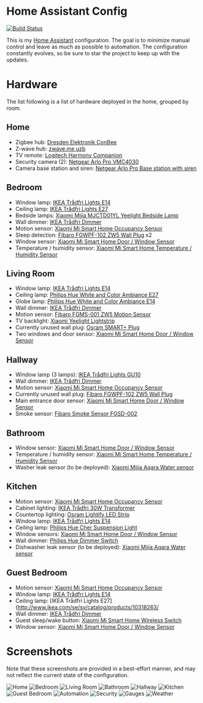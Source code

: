 # Home Assistant Config

[![Build Status](https://travis-ci.org/joch/home-assistant-config.svg?branch=master)](https://travis-ci.org/joch/home-assistant-config)

This is my [Home Assistant](https://home-assistant.io) configuration. The goal is to minimize manual control and leave as much as possible to automation. The configuration constantly evolves, so be sure to star the project to keep up with the updates.

# Hardware

The list following is a list of hardware deployed in the home, grouped by room.

## Home

- Zigbee hub: [Dresden Elektronik ConBee](https://www.dresden-elektronik.de/conbee/)
- Z-wave hub: [zwave.me uzb](http://zwave.me/index.php?id=28)
- TV remote: [Logitech Harmony Companion](https://www.logitech.com/en-us/product/harmony-companion)
- Security camera (2): [Netgear Arlo Pro VMC4030](https://www.arlo.com/en-us/products/arlo-pro/)
- Camera base station and siren: [Netgear Arlo Pro Base station with siren](https://www.arlo.com/en-us/products/arlo-pro/)

## Bedroom

- Window lamp: [IKEA Trådfri Lights E14](http://www.ikea.com/se/sv/catalog/products/70318284/)
- Ceiling lamp: [IKEA Trådfri Lights E27](http://www.ikea.com/se/sv/catalog/products/10318263/)
- Bedside lamps: [Xiaomi Mijia MJCTD01YL Yeelight Bedside Lamp](https://www.gearbest.com/smart-lighting/pp_1032313.html)
- Wall dimmer: [IKEA Trådfri Dimmer](http://www.ikea.com/us/en/catalog/products/00347831/)
- Motion sensor: [Xiaomi Mi Smart Home Occupancy Sensor](https://xiaomi-mi.com/sockets-and-sensors/xiaomi-mi-occupancy-sensor/)
- Sleep detection: [Fibaro FGWPF-102 ZW5 Wall Plug](https://www.fibaro.com/en/products/wall-plug/) x2
- Window sensor: [Xiaomi Mi Smart Home Door / Window Sensor](https://xiaomi-mi.com/sockets-and-sensors/xiaomi-mi-door-window-sensors/)
- Temperature / humidity sensor: [Xiaomi Mi Smart Home Temperature / Humidity Sensor](https://xiaomi-mi.com/sockets-and-sensors/xiaomi-mi-temperature-humidity-sensor/)

## Living Room

- Window lamp: [IKEA Trådfri Lights E14](http://www.ikea.com/se/sv/catalog/products/70318284/)
- Ceiling lamp: [Philips Hue White and Color Ambiance E27](https://www2.meethue.com/en-us/p/hue-white-and-color-ambiance-single-bulb-e26/046677464486)
- Globe lamp: [Philips Hue White and Color Ambiance E14](https://www2.meethue.com/en-us/p/hue-white-and-color-ambiance-single-bulb-e12/046677468903)
- Wall dimmer: [IKEA Trådfri Dimmer](http://www.ikea.com/us/en/catalog/products/00347831/)
- Motion sensor: [Fibaro FGMS-001 ZW5 Motion Sensor](https://www.fibaro.com/en/products/motion-sensor/)
- TV backlight: [Xiaomi Yeelight Lightstrip](https://xiaomi-mi.com/smart-lighting/xiaomi-yeelight-smart-led-lightstrip-ipl/)
- Currently unused wall plug: [Osram SMART+ Plug](https://www.osram-lamps.com/ecatalog/smart-home/smart-home-components/smart-plug/index.jsp)
- Two windows and door sensor: [Xiaomi Mi Smart Home Door / Window Sensor](https://xiaomi-mi.com/sockets-and-sensors/xiaomi-mi-door-window-sensors/)

## Hallway

- Window lamp (3 lamps): [IKEA Trådfri Lights GU10](http://www.ikea.com/se/sv/catalog/products/00318292/)
- Wall dimmer: [IKEA Trådfri Dimmer](http://www.ikea.com/us/en/catalog/products/00347831/)
- Motion sensor: [Xiaomi Mi Smart Home Occupancy Sensor](https://xiaomi-mi.com/sockets-and-sensors/xiaomi-mi-occupancy-sensor/)
- Currently unused wall plug: [Fibaro FGWPF-102 ZW5 Wall Plug](https://www.fibaro.com/en/products/wall-plug/)
- Main entrance door sensor: [Xiaomi Mi Smart Home Door / Window Sensor](https://xiaomi-mi.com/sockets-and-sensors/xiaomi-mi-door-window-sensors/)
- Smoke sensor: [Fibaro Smoke Sensor FGSD-002](https://www.fibaro.com/en/products/smoke-sensor/)

## Bathroom

- Window sensor: [Xiaomi Mi Smart Home Door / Window Sensor](https://xiaomi-mi.com/sockets-and-sensors/xiaomi-mi-door-window-sensors/)
- Temperature / humidity sensor: [Xiaomi Mi Smart Home Temperature / Humidity Sensor](https://xiaomi-mi.com/sockets-and-sensors/xiaomi-mi-temperature-humidity-sensor/)
- Washer leak sensor (to be deployed): [Xiaomi Mijia Aqara Water sensor](https://xiaomi-mi.com/sockets-and-sensors/xiaomi-mijia-aqara-water-sensor/)

## Kitchen

- Motion sensor: [Xiaomi Mi Smart Home Occupancy Sensor](https://xiaomi-mi.com/sockets-and-sensors/xiaomi-mi-occupancy-sensor/)
- Cabinet lighting: [IKEA Trådfri 30W Transformer](https://www.ikea.com/se/sv/catalog/products/60342656/)
- Countertop lighting: [Osram Lightify LED Strip](https://smartplus.ledvance.com/products/index.jsp)
- Window lamp: [IKEA Trådfri Lights E14](http://www.ikea.com/se/sv/catalog/products/70318284/)
- Ceiling lamp: [Philips Hue Cher Suspension Light](https://www2.meethue.com/en-us/p/hue-white-ambiance-cher-suspension-light/4076130U7)
- Window sensors: [Xiaomi Mi Smart Home Door / Window Sensor](https://xiaomi-mi.com/sockets-and-sensors/xiaomi-mi-door-window-sensors/)
- Wall dimmer: [Philips Hue Dimmer Switch](https://www2.meethue.com/en-us/p/hue-dimmer-switch/046677473372)
- Dishwasher leak sensor (to be deployed): [Xiaomi Mijia Aqara Water sensor](https://xiaomi-mi.com/sockets-and-sensors/xiaomi-mijia-aqara-water-sensor/)

## Guest Bedroom

- Motion sensor: [Xiaomi Mi Smart Home Occupancy Sensor](https://xiaomi-mi.com/sockets-and-sensors/xiaomi-mi-occupancy-sensor/)
- Window lamp: [IKEA Trådfri Lights E14](http://www.ikea.com/se/sv/catalog/products/70318284/)
- Ceiling lamp: [IKEA Trådfri Lights E27](http://www.ikea.com/se/sv/catalog/products/10318263/
- Wall dimmer: [IKEA Trådfri Dimmer](http://www.ikea.com/us/en/catalog/products/00347831/)
- Guest sleep/wake button: [Xiaomi Mi Smart Home Wireless Switch](https://xiaomi-mi.com/sockets-and-sensors/xiaomi-mi-wireless-switch/)
- Window sensor: [Xiaomi Mi Smart Home Door / Window Sensor](https://xiaomi-mi.com/sockets-and-sensors/xiaomi-mi-door-window-sensors/)

# Screenshots

Note that these screenshots are provided in a best-effort manner, and may not reflect the current state of the configuration.

![Home](images/1.png)
![Bedroom](images/2.png)
![Living Room](images/3.png)
![Bathroom](images/4.png)
![Hallway](images/5.png)
![Kitchen](images/6.png)
![Guest Bedroom](images/7.png)
![Automation](images/8.png)
![Security](images/9.png)
![Gauges](images/10.png)
![Weather](images/11.png)
